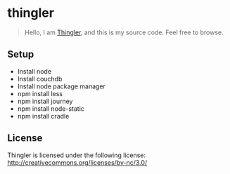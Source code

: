 thingler
========

> Hello, I am [Thingler](http://thingler.com), and this is my source code. Feel free to browse.

## Setup

* Install node
* Install couchdb
* Install node package manager
* npm install less
* npm install journey
* npm install node-static
* npm install cradle

License
-------

Thingler is licensed under the following license: <http://creativecommons.org/licenses/by-nc/3.0/>
